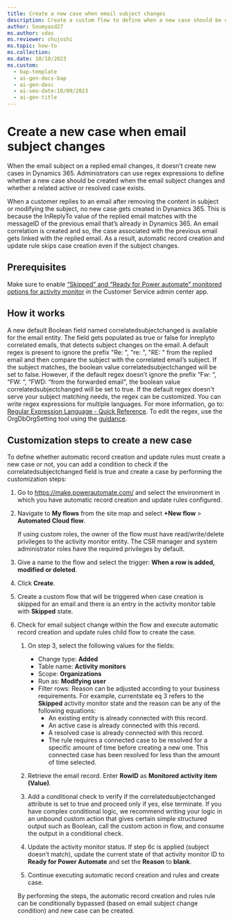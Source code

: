 ```yaml
---
title: Create a new case when email subject changes
description: Create a custom flow to define when a new case should be created in Dynamics 365 when the email subject changes.
author: Soumyasd27
ms.author: sdas
ms.reviewer: shujoshi
ms.topic: how-to
ms.collection:
ms.date: 10/10/2023
ms.custom:
  - bap-template
  - ai-gen-docs-bap
  - ai-gen-desc
  - ai-seo-date:10/09/2023
  - ai-gen-title
---
```


# Create a new case when email subject changes

When the email subject on a replied email changes, it doesn’t create new cases in Dynamics 365. Administrators can use regex expressions to define whether a new case should be created when the email subject changes and whether a related active or resolved case exists.  

When a customer replies to an email after removing the content in subject or modifying the subject, no new case gets created in Dynamics 365. This is because the InReplyTo value of the replied email matches with the messageID of the previous email that’s already in Dynamics 365. An email correlation is created and so, the case associated with the previous email gets linked with the replied email. As a result, automatic record creation and update rule skips case creation even if the subject changes.

## Prerequisites

Make sure to enable [“Skipped” and “Ready for Power automate” monitored options for activity monitor](/customer-service/automatically-create-update-records?tabs=customerserviceadmincenter#manage-activity-monitor-to-review-and-track-rules) in the Customer Service admin center app.

## How it works

A new default Boolean field named correlatedsubjectchanged is available for the email entity. The field gets populated as true or false for inreplyto correlated emails, that detects subject changes on the email. A default regex is present to ignore the prefix "Re: ", "re: ", "RE: " from the replied email and then compare the subject with the correlated email’s subject. If the subject matches, the boolean value correlatedsubjectchanged will be set to false. However, if the default regex doesn’t ignore the prefix “Fw: “, “FW: “, “FWD: “from the forwarded email", the boolean value correlatedsubjectchanged will be set to true. If the default regex doesn't serve your subject matching needs, the regex can be customized. You can write regex expressions for multiple languages. For more information, go to: [Regular Expression Language - Quick Reference](/dotnet/standard/base-types/regular-expression-language-quick-reference). To edit the regex, use the OrgDbOrgSetting tool using the [guidance](https://github.com/seanmcne/OrgDbOrgSettings).

## Customization steps to create a new case

To define whether automatic record creation and update rules must create a new case or not, you can add a condition to check if the correlatedsubjectchanged field is true and create a case by performing the customization steps:

1. Go to https://make.powerautomate.com/ and select the environment in which you have automatic record creation and update rules configured.

1. Navigate to **My flows** from the site map and select **+New flow** > **Automated Cloud flow**.

    If using custom roles, the owner of the flow must have read/write/delete privileges to the activity monitor entity. The CSR manager and system administrator roles have the required privileges by default.

1. Give a name to the flow and select the trigger: **When a row is added, modified or deleted**.

1. Click **Create**.

1. Create a custom flow that will be triggered when case creation is skipped for an email and there is an entry in the activity monitor table with **Skipped** state.

1. Check for email subject change within the flow and execute automatic record creation and update rules child flow to create the case.
    1. On step 3, select the following values for the fields:
        - Change type: **Added**
        - Table name: **Activity monitors**
        - Scope: **Organizations**
        - Run as: **Modifying user**
        - Filter rows: Reason can be adjusted according to your business requirements. For example, currentstate eq 3 refers to the **Skipped** activity monitor state and the reason can be any of the following equations:
            - An existing entity is already connected with this record.
            - An active case is already connected with this record.
            - A resolved case is already connected with this record.
            - The rule requires a connected case to be resolved for a specific amount of time before creating a new one. This connected case has been resolved for less than the amount of time selected.

    1. Retrieve the email record. Enter **RowID** as **Monitored activity item (Value)**.
    
    1. Add a conditional check to verify if the correlatedsubjectchanged attribute is set to true and proceed only if yes, else terminate. If you have complex conditional logic, we recommend writing your logic in an unbound custom action that gives certain simple structured output such as Boolean, call the custom action in flow, and consume the output in a conditional check.
    
    1. Update the activity monitor status. If step 6c is applied (subject doesn’t match), update the current state of that activity monitor ID to **Ready for Power Automate** and set the **Reason** to **blank**.
    
    1. Continue executing automatic record creation and rules and create case.
    
    By performing the steps, the automatic record creation and rules rule can be conditionally bypassed (based on email subject change condition) and new case can be created.